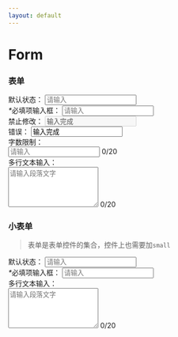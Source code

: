 ```yaml
---
layout: default
---
```


# Form

### 表单

<div class="ui-form">
    <div class="form-group">
        <label class="label">默认状态：</label>
        <input type="text" class="ui-form-control" placeholder="请输入">
    </div>
    <div class="form-group">
        <label class="label"><em class="ft-warn">*</em>必填项输入框：</label>
        <input type="text" class="ui-form-control" placeholder="请输入">
    </div>
    <div class="form-group">
        <label class="label">禁止修改：</label>
        <input type="text" class="ui-form-control disabled" disabled value="输入完成">
    </div>
    <div class="form-group">
        <label class="label">错误：</label>
        <input type="text" class="ui-form-control error" value="输入完成">
    </div>
    <div class="form-group">
        <label class="label">字数限制：</label>
        <div class="ui-enter-count">
            <input type="text" class="ui-form-control" maxlength="20" placeholder="请输入">
            <span class="count">0/20</span>
        </div>
    </div>
    <div class="form-group">
        <label class="label">多行文本输入：</label>
        <div class="ui-enter-count">
            <textarea rows="5" class="ui-form-control" maxlength="20" placeholder="请输入段落文字"></textarea>
            <span class="count">0/20</span>
        </div>
    </div>
</div>

### 小表单

> 表单是表单控件的集合，控件上也需要加`small`

<div class="ui-form small">
    <div class="form-group">
        <label class="label">默认状态：</label>
        <input type="text" class="ui-form-control small" placeholder="请输入">
    </div>
    <div class="form-group">
        <label class="label"><em class="ft-warn">*</em>必填项输入框：</label>
        <input type="text" class="ui-form-control small" placeholder="请输入">
    </div>
    <div class="form-group">
        <label class="label">多行文本输入：</label>
        <div class="ui-enter-count">
            <textarea rows="5" class="ui-form-control small" maxlength="20" placeholder="请输入段落文字"></textarea>
            <span class="count">0/20</span>
        </div>
    </div>
</div>
